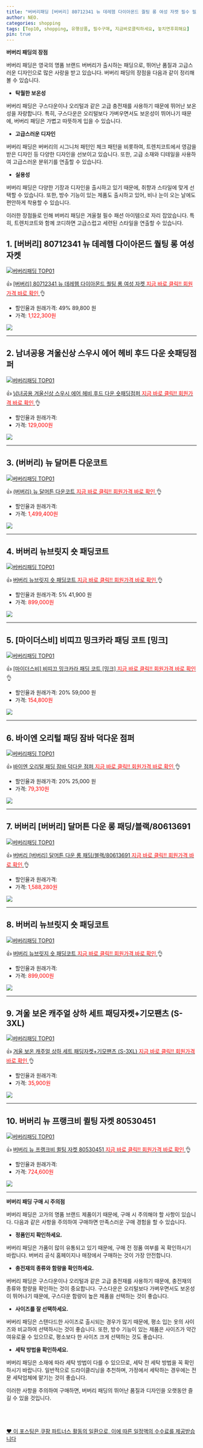 ```yaml
---
title: "버버리패딩 [버버리] 80712341 뉴 데레헴 다이아몬드 퀄팅 롱 여성 자켓 필수 필요 추천 제품 비교 최저 가격 비교 장점 구매 후기 구매평"
author: NEO.
categories: shopping
tags: [Top10, shopping, 유행상품, 필수구매, 지금바로클릭하세요, 놓치면후회해요]
pin: true
---
```

**버버리 패딩의 장점**

버버리 패딩은 영국의 명품 브랜드 버버리가 출시하는 패딩으로, 뛰어난 품질과 고급스러운 디자인으로 많은 사랑을 받고 있습니다. 버버리 패딩의 장점을 다음과 같이 정리해 볼 수 있습니다.

* **탁월한 보온성**

버버리 패딩은 구스다운이나 오리털과 같은 고급 충전재를 사용하기 때문에 뛰어난 보온성을 자랑합니다. 특히, 구스다운은 오리털보다 가벼우면서도 보온성이 뛰어나기 때문에, 버버리 패딩은 가볍고 따뜻하게 입을 수 있습니다.

* **고급스러운 디자인**

버버리 패딩은 버버리의 시그니처 패턴인 체크 패턴을 비롯하여, 트렌치코트에서 영감을 받은 디자인 등 다양한 디자인을 선보이고 있습니다. 또한, 고급 소재와 디테일을 사용하여 고급스러운 분위기를 연출할 수 있습니다.

* **실용성**

버버리 패딩은 다양한 기장과 디자인을 출시하고 있기 때문에, 취향과 스타일에 맞게 선택할 수 있습니다. 또한, 방수 기능이 있는 제품도 출시하고 있어, 비나 눈이 오는 날에도 편안하게 착용할 수 있습니다.

이러한 장점들로 인해 버버리 패딩은 겨울철 필수 패션 아이템으로 자리 잡았습니다. 특히, 트렌치코트와 함께 코디하면 고급스럽고 세련된 스타일을 연출할 수 있습니다.

   

## 1. [버버리] 80712341 뉴 데레헴 다이아몬드 퀄팅 롱 여성 자켓

[![버버리패딩 TOP01](https://thumbnail6.coupangcdn.com/thumbnails/remote/490x490ex/image/vendor_inventory/e43d/e597bb2c71aec2bdc1a62bed853dbbc482514faaf415019dddc3f4cde750.jpg)](https://link.coupang.com/re/AFFSDP?lptag=AF3617701&subid=GithubCoopas&pageKey=7478531916&traceid=V0-153&itemId=19529367628&vendorItemId=86637846979)


👍 [[버버리] 80712341 뉴 데레헴 다이아몬드 퀄팅 롱 여성 자켓 <font color=red> 지금 바로 클릭!! 회원가격 바로 확인 </font> ](https://link.coupang.com/re/AFFSDP?lptag=AF3617701&subid=GithubCoopas&pageKey=7478531916&traceid=V0-153&itemId=19529367628&vendorItemId=86637846979) 👌 


- 할인율과 원래가격: 49%  89,800   원
- 가격: <span style='color:red'>1,122,300원</span>

[![](/discount_price.png)](https://link.coupang.com/re/AFFSDP?lptag=AF3617701&subid=GithubCoopas&pageKey=7478531916&traceid=V0-153&itemId=19529367628&vendorItemId=86637846979)

---


   

## 2. 남녀공용 겨울신상 스우시 에어 헤비 후드 다운 숏패딩점퍼

[![버버리패딩 TOP01](https://thumbnail10.coupangcdn.com/thumbnails/remote/490x490ex/image/vendor_inventory/25c7/268efe6c3ef0a728141eb840c08c98c42fdc0481bbaa9702f4620ea4eca6.jpeg)](https://link.coupang.com/re/AFFSDP?lptag=AF3617701&subid=GithubCoopas&pageKey=7759997174&traceid=V0-153&itemId=20923774767&vendorItemId=87990590803)


👍 [남녀공용 겨울신상 스우시 에어 헤비 후드 다운 숏패딩점퍼 <font color=red> 지금 바로 클릭!! 회원가격 바로 확인 </font> ](https://link.coupang.com/re/AFFSDP?lptag=AF3617701&subid=GithubCoopas&pageKey=7759997174&traceid=V0-153&itemId=20923774767&vendorItemId=87990590803) 👌 


- 할인율과 원래가격: 
- 가격: <span style='color:red'>129,000원</span>

[![](/discount_price.png)](https://link.coupang.com/re/AFFSDP?lptag=AF3617701&subid=GithubCoopas&pageKey=7759997174&traceid=V0-153&itemId=20923774767&vendorItemId=87990590803)

---


   

## 3. (버버리) 뉴 달머튼 다운코트

[![버버리패딩 TOP01](https://thumbnail8.coupangcdn.com/thumbnails/remote/490x490ex/image/vendor_inventory/4618/ee30336c0205470daf8570cb558fd1c442d4a345d0b30623473015a898a9.jpg)](https://link.coupang.com/re/AFFSDP?lptag=AF3617701&subid=GithubCoopas&pageKey=7674517550&traceid=V0-153&itemId=20482177664&vendorItemId=87573249152)


👍 [(버버리) 뉴 달머튼 다운코트 <font color=red> 지금 바로 클릭!! 회원가격 바로 확인 </font> ](https://link.coupang.com/re/AFFSDP?lptag=AF3617701&subid=GithubCoopas&pageKey=7674517550&traceid=V0-153&itemId=20482177664&vendorItemId=87573249152) 👌 


- 할인율과 원래가격: 
- 가격: <span style='color:red'>1,499,400원</span>

[![](/discount_price.png)](https://link.coupang.com/re/AFFSDP?lptag=AF3617701&subid=GithubCoopas&pageKey=7674517550&traceid=V0-153&itemId=20482177664&vendorItemId=87573249152)

---


   

## 4. 버버리 뉴브릿지 숏 패딩코트

[![버버리패딩 TOP01](https://thumbnail9.coupangcdn.com/thumbnails/remote/490x490ex/image/vendor_inventory/cc44/9d39ab2550024ff760895a6b9aef2b77e467439a0b456de0cf44ab2ba7fa.jpg)](https://link.coupang.com/re/AFFSDP?lptag=AF3617701&subid=GithubCoopas&pageKey=7273182129&traceid=V0-153&itemId=18554214422&vendorItemId=85692041911)


👍 [버버리 뉴브릿지 숏 패딩코트 <font color=red> 지금 바로 클릭!! 회원가격 바로 확인 </font> ](https://link.coupang.com/re/AFFSDP?lptag=AF3617701&subid=GithubCoopas&pageKey=7273182129&traceid=V0-153&itemId=18554214422&vendorItemId=85692041911) 👌 


- 할인율과 원래가격: 5%  41,900   원
- 가격: <span style='color:red'>899,000원</span>

[![](/discount_price.png)](https://link.coupang.com/re/AFFSDP?lptag=AF3617701&subid=GithubCoopas&pageKey=7273182129&traceid=V0-153&itemId=18554214422&vendorItemId=85692041911)

---


   

## 5. [마이더스비] 비띠끄 밍크카라 패딩 코트 [밍크]

[![버버리패딩 TOP01](https://thumbnail8.coupangcdn.com/thumbnails/remote/490x490ex/image/vendor_inventory/6f04/d558f3c099c0eba69067d48e40b6dfde5abf7e3193024dc84806751853e4.jpg)](https://link.coupang.com/re/AFFSDP?lptag=AF3617701&subid=GithubCoopas&pageKey=6908066048&traceid=V0-153&itemId=16639034001&vendorItemId=83823263069)


👍 [[마이더스비] 비띠끄 밍크카라 패딩 코트 [밍크] <font color=red> 지금 바로 클릭!! 회원가격 바로 확인 </font> ](https://link.coupang.com/re/AFFSDP?lptag=AF3617701&subid=GithubCoopas&pageKey=6908066048&traceid=V0-153&itemId=16639034001&vendorItemId=83823263069) 👌 


- 할인율과 원래가격: 20%  59,000   원
- 가격: <span style='color:red'>154,800원</span>

[![](/discount_price.png)](https://link.coupang.com/re/AFFSDP?lptag=AF3617701&subid=GithubCoopas&pageKey=6908066048&traceid=V0-153&itemId=16639034001&vendorItemId=83823263069)

---


   

## 6. 바이엔 오리털 패딩 잠바 덕다운 점퍼

[![버버리패딩 TOP01](https://thumbnail8.coupangcdn.com/thumbnails/remote/490x490ex/image/vendor_inventory/4c67/f573faffa06bb48e1166f2b88d303fddd6f63fe144f3aec9a7f3f93b07bd.jpg)](https://link.coupang.com/re/AFFSDP?lptag=AF3617701&subid=GithubCoopas&pageKey=7695931522&traceid=V0-153&itemId=20592098226&vendorItemId=87666956683)


👍 [바이엔 오리털 패딩 잠바 덕다운 점퍼 <font color=red> 지금 바로 클릭!! 회원가격 바로 확인 </font> ](https://link.coupang.com/re/AFFSDP?lptag=AF3617701&subid=GithubCoopas&pageKey=7695931522&traceid=V0-153&itemId=20592098226&vendorItemId=87666956683) 👌 


- 할인율과 원래가격: 20%  25,000   원
- 가격: <span style='color:red'>79,310원</span>

[![](/discount_price.png)](https://link.coupang.com/re/AFFSDP?lptag=AF3617701&subid=GithubCoopas&pageKey=7695931522&traceid=V0-153&itemId=20592098226&vendorItemId=87666956683)

---


   

## 7. 버버리 [버버리] 달머튼 다운 롱 패딩/블랙/80613691

[![버버리패딩 TOP01](https://thumbnail6.coupangcdn.com/thumbnails/remote/490x490ex/image/vendor_inventory/9172/9d8bcc0072ee2d5b6cd5301b8fe6f7fda7da18628aea764a665c4f21c07a.jpg)](https://link.coupang.com/re/AFFSDP?lptag=AF3617701&subid=GithubCoopas&pageKey=7573915378&traceid=V0-153&itemId=19979826322&vendorItemId=87780048707)


👍 [버버리 [버버리] 달머튼 다운 롱 패딩/블랙/80613691 <font color=red> 지금 바로 클릭!! 회원가격 바로 확인 </font> ](https://link.coupang.com/re/AFFSDP?lptag=AF3617701&subid=GithubCoopas&pageKey=7573915378&traceid=V0-153&itemId=19979826322&vendorItemId=87780048707) 👌 


- 할인율과 원래가격: 
- 가격: <span style='color:red'>1,588,280원</span>

[![](/discount_price.png)](https://link.coupang.com/re/AFFSDP?lptag=AF3617701&subid=GithubCoopas&pageKey=7573915378&traceid=V0-153&itemId=19979826322&vendorItemId=87780048707)

---


   

## 8. 버버리 뉴브릿지 숏 패딩코트

[![버버리패딩 TOP01](https://thumbnail10.coupangcdn.com/thumbnails/remote/490x490ex/image/vendor_inventory/4c7d/779000f08bcb279a772f6f239baad5a288fb859bde40a29420123f68a7e2.jpg)](https://link.coupang.com/re/AFFSDP?lptag=AF3617701&subid=GithubCoopas&pageKey=7116126091&traceid=V0-153&itemId=17804367221&vendorItemId=84968396989)


👍 [버버리 뉴브릿지 숏 패딩코트 <font color=red> 지금 바로 클릭!! 회원가격 바로 확인 </font> ](https://link.coupang.com/re/AFFSDP?lptag=AF3617701&subid=GithubCoopas&pageKey=7116126091&traceid=V0-153&itemId=17804367221&vendorItemId=84968396989) 👌 


- 할인율과 원래가격: 
- 가격: <span style='color:red'>899,000원</span>

[![](/discount_price.png)](https://link.coupang.com/re/AFFSDP?lptag=AF3617701&subid=GithubCoopas&pageKey=7116126091&traceid=V0-153&itemId=17804367221&vendorItemId=84968396989)

---


   

## 9. 겨울 보온 캐주얼 상하 세트 패딩자켓+기모팬츠 (S-3XL)

[![버버리패딩 TOP01](https://thumbnail9.coupangcdn.com/thumbnails/remote/490x490ex/image/vendor_inventory/e7a1/5899621c693bbc1041fe51046e4e33d4cd2b841c2ce6979ee21a02b8e889.jpg)](https://link.coupang.com/re/AFFSDP?lptag=AF3617701&subid=GithubCoopas&pageKey=7671123479&traceid=V0-153&itemId=20464053079&vendorItemId=87543625334)


👍 [겨울 보온 캐주얼 상하 세트 패딩자켓+기모팬츠 (S-3XL) <font color=red> 지금 바로 클릭!! 회원가격 바로 확인 </font> ](https://link.coupang.com/re/AFFSDP?lptag=AF3617701&subid=GithubCoopas&pageKey=7671123479&traceid=V0-153&itemId=20464053079&vendorItemId=87543625334) 👌 


- 할인율과 원래가격: 
- 가격: <span style='color:red'>35,900원</span>

[![](/discount_price.png)](https://link.coupang.com/re/AFFSDP?lptag=AF3617701&subid=GithubCoopas&pageKey=7671123479&traceid=V0-153&itemId=20464053079&vendorItemId=87543625334)

---


   

## 10. 버버리 뉴 프랭크비 퀼팅 자켓 80530451

[![버버리패딩 TOP01](https://thumbnail8.coupangcdn.com/thumbnails/remote/490x490ex/image/vendor_inventory/2a54/b3b84cfcc71a5b4f6e77ac068711b0220959d1f55f5bc617f39a840a70af.jpg)](https://link.coupang.com/re/AFFSDP?lptag=AF3617701&subid=GithubCoopas&pageKey=7093888784&traceid=V0-153&itemId=17686079665&vendorItemId=84851218205)


👍 [버버리 뉴 프랭크비 퀼팅 자켓 80530451 <font color=red> 지금 바로 클릭!! 회원가격 바로 확인 </font> ](https://link.coupang.com/re/AFFSDP?lptag=AF3617701&subid=GithubCoopas&pageKey=7093888784&traceid=V0-153&itemId=17686079665&vendorItemId=84851218205) 👌 


- 할인율과 원래가격: 
- 가격: <span style='color:red'>724,600원</span>

[![](/discount_price.png)](https://link.coupang.com/re/AFFSDP?lptag=AF3617701&subid=GithubCoopas&pageKey=7093888784&traceid=V0-153&itemId=17686079665&vendorItemId=84851218205)

---
**버버리 패딩 구매 시 주의점**

버버리 패딩은 고가의 명품 브랜드 제품이기 때문에, 구매 시 주의해야 할 사항이 있습니다. 다음과 같은 사항을 주의하여 구매하면 만족스러운 구매 경험을 할 수 있습니다.

* **정품인지 확인하세요.**

버버리 패딩은 가품이 많이 유통되고 있기 때문에, 구매 전 정품 여부를 꼭 확인하시기 바랍니다. 버버리 공식 홈페이지나 매장에서 구매하는 것이 가장 안전합니다.

* **충전재의 종류와 함량을 확인하세요.**

버버리 패딩은 구스다운이나 오리털과 같은 고급 충전재를 사용하기 때문에, 충전재의 종류와 함량을 확인하는 것이 중요합니다. 구스다운은 오리털보다 가벼우면서도 보온성이 뛰어나기 때문에, 구스다운 함량이 높은 제품을 선택하는 것이 좋습니다.

* **사이즈를 잘 선택하세요.**

버버리 패딩은 스탠다드한 사이즈로 출시되는 경우가 많기 때문에, 평소 입는 옷의 사이즈와 비교하여 선택하시는 것이 좋습니다. 또한, 방수 기능이 있는 제품은 사이즈가 약간 여유로울 수 있으므로, 평소보다 한 사이즈 크게 선택하는 것도 좋습니다.

* **세탁 방법을 확인하세요.**

버버리 패딩은 소재에 따라 세탁 방법이 다를 수 있으므로, 세탁 전 세탁 방법을 꼭 확인하시기 바랍니다. 일반적으로 드라이클리닝을 추천하며, 가정에서 세탁하는 경우에는 전문 세탁업체에 맡기는 것이 좋습니다.

이러한 사항을 주의하여 구매하면, 버버리 패딩의 뛰어난 품질과 디자인을 오랫동안 즐길 수 있을 것입니다.<br><br><br><br><br> [ ❤  이 포스팅은 쿠팡 파트너스 활동의 일환으로, 이에 따른 일정액의 수수료를 제공받습니다](https://link.coupang.com/a/bcEFyh)